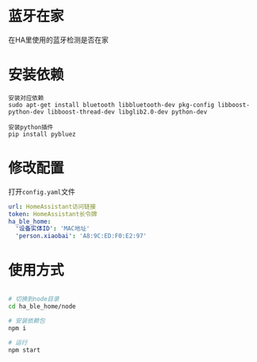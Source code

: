 # 蓝牙在家
在HA里使用的蓝牙检测是否在家

# 安装依赖
```
安装对应依赖
sudo apt-get install bluetooth libbluetooth-dev pkg-config libboost-python-dev libboost-thread-dev libglib2.0-dev python-dev

安装python插件
pip install pybluez

```
# 修改配置

打开`config.yaml`文件

```yaml
url: HomeAssistant访问链接
token: HomeAssistant长令牌
ha_ble_home:
  '设备实体ID': 'MAC地址'
  'person.xiaobai': 'A8:9C:ED:F0:E2:97'
```

# 使用方式

```bash

# 切换到node目录
cd ha_ble_home/node

# 安装依赖包
npm i

# 运行
npm start

```